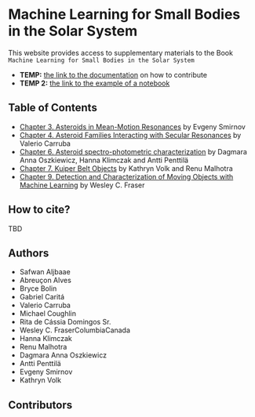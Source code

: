# Machine Learning for Small Bodies in the Solar System

This website provides access to supplementary materials to the Book `Machine Learning for Small Bodies in the Solar System`

-   **TEMP:** [the link to the documentation](https://github.com/solar-system-ml/book) on how to contribute
-   **TEMP 2:** [the link to the example of a notebook](chapter3/example)

## Table of Contents

<!-- -   [Chapter 1. Machine Learning and Artificial Intelligence, an Overview]() by Valerio Carruba, Evgeny Smirnov, Dagmara Anna Oszkiewicz and Gabriel Caritá
-   [Chapter 2. Identification of Asteroid Families’ Members]() by Rita de Cássia Domingos Sr. -->

-   [Chapter 3. Asteroids in Mean-Motion Resonances](chapter3/example) by Evgeny Smirnov
-   [Chapter 4. Asteroid Families Interacting with Secular Resonances](chapter4/CNN_ex) by Valerio Carruba
-   [Chapter 6. Asteroid spectro-photometric characterization](chapter6/Asteroid-spectral-classification-example) by Dagmara Anna Oszkiewicz, Hanna Klimczak and Antti Penttilä
-   [Chapter 7. Kuiper Belt Objects](chapter7/TNO-machine-learning-example) by Kathryn Volk and Renu Malhotra
-   [Chapter 9. Detection and Characterization of Moving Objects with Machine Learning](chapter9/cnn_mags_production) by Wesley C. Fraser
    <!-- -   [Chapter 5. Neural Networks in Celestial Dynamics: Capabilities, Advantages, and Challenges in Orbital Dynamics around Asteroids]() by Safwan Aljbaae -->
    <!-- -   [Chapter 8. Identification and Localization of cometary activity in Solar System Objects with Machine Learning]() by Bryce Bolin and Michael Coughlin -->
    <!-- -   [Chapter 10. Chaotic dynamics]() by Gabriel Caritá, Abreuçon Alves and Valerio Carruba -->
    <!-- -   [Chapter 11. Conclusions and Future Developments]() by Valerio Carruba, Evgeny Smirnov and Dagmara Anna Oszkiewicz -->

## How to cite?

TBD

## Authors

-   Safwan Aljbaae
-   Abreuçon Alves
-   Bryce Bolin
-   Gabriel Caritá
-   Valerio Carruba
-   Michael Coughlin
-   Rita de Cássia Domingos Sr.
-   Wesley C. FraserColumbiaCanada
-   Hanna Klimczak
-   Renu Malhotra
-   Dagmara Anna Oszkiewicz
-   Antti Penttilä
-   Evgeny Smirnov
-   Kathryn Volk

## Contributors
